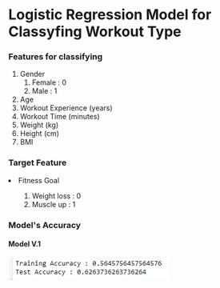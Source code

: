 # Logistic Regression Model for Classyfing Workout Type
### Features for classifying
<ol>
  <li>Gender
    <ol>
      <li>Female : 0</li>
      <li>Male   : 1</li>
    </ol>
  </li>
  <li>Age</li>
  <li>Workout Experience (years) <int></li>
  <li>Workout Time  (minutes) <int></li>
  <li>Weight (kg) </li>
  <li>Height (cm) </li>
  <li>BMI</li>
</ol>

### Target Feature
<li>Fitness Goal
  <ol><ol>
      <li>Weight loss : 0</li>
      <li>Muscle up : 1</li>
  </ol></ol>
</li>

### Model's Accuracy
#### Model V.1
![model_2v1](/model_klasifikasi/model_2/img/model_2_v1.png)
<br>
